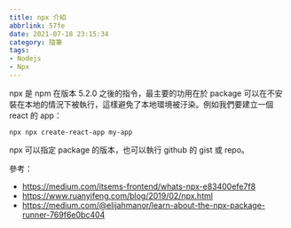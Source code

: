 ```yaml
---
title: npx 介紹
abbrlink: 57fe
date: 2021-07-18 23:15:34
category: 隨筆
tags:
- Nodejs
- Npx
---
```

npx 是 npm 在版本 5.2.0 之後的指令，最主要的功用在於 package 可以在不安裝在本地的情況下被執行，這樣避免了本地環境被汙染。例如我們要建立一個 react 的 app：

```
npx npx create-react-app my-app
```

npx 可以指定 package 的版本，也可以執行 github 的 gist 或 repo。

參考：
* https://medium.com/itsems-frontend/whats-npx-e83400efe7f8
* https://www.ruanyifeng.com/blog/2019/02/npx.html
* https://medium.com/@elijahmanor/learn-about-the-npx-package-runner-769f6e0bc404